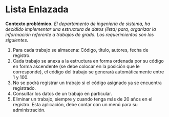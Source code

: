 # Lista Enlazada
**Contexto problémico.**
*El departamento de ingeniería de sistema, ha decidido implementar una estructura de datos
(lista) para, organizar la información referente a trabajos de grado. Los requerimientos son los
siguientes.*
1. Para cada trabajo se almacena: Código, título, autores, fecha de registro.
2. Cada trabajo se anexa a la estructura en forma ordenada por su código en forma
ascendente (se debe colocar en la posición que le corresponde), el código del trabajo se
generará automáticamente entre 1 y 100.
3. No se podrá registrar un trabajo si el código asignado ya se encuentra registrado.
4. Consultar los datos de un trabajo en particular.
5. Eliminar un trabajo, siempre y cuando tenga más de 20 años en el registro.
Esta aplicación, debe contar con un menú para su administración.
